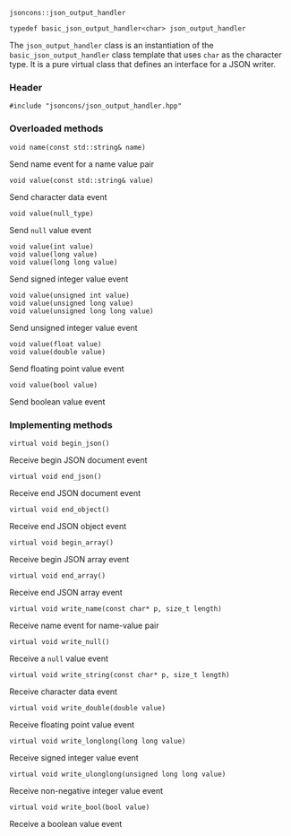     jsoncons::json_output_handler

    typedef basic_json_output_handler<char> json_output_handler

The `json_output_handler` class is an instantiation of the `basic_json_output_handler` class template that uses `char` as the character type. It is a pure virtual class that defines an interface for a JSON writer.

### Header

    #include "jsoncons/json_output_handler.hpp"

### Overloaded methods

    void name(const std::string& name)
Send name event for a name value pair

    void value(const std::string& value)
Send character data event

    void value(null_type)
Send `null` value event

    void value(int value)
    void value(long value)
    void value(long long value)
Send signed integer value event

    void value(unsigned int value)
    void value(unsigned long value)
    void value(unsigned long long value)
Send unsigned integer value event

    void value(float value)
    void value(double value)
Send floating point value event

    void value(bool value)
Send boolean value event

### Implementing methods

    virtual void begin_json()
Receive begin JSON document event

    virtual void end_json()
Receive end JSON document event

    virtual void end_object()
Receive end JSON object event

    virtual void begin_array()
Receive begin JSON array event

    virtual void end_array()
Receive end JSON array event

    virtual void write_name(const char* p, size_t length)
Receive name event for name-value pair

    virtual void write_null()
Receive a `null` value event

    virtual void write_string(const char* p, size_t length)
Receive character data event

    virtual void write_double(double value)
Receive floating point value event

    virtual void write_longlong(long long value)
Receive signed integer value event

    virtual void write_ulonglong(unsigned long long value)
Receive non-negative integer value event

    virtual void write_bool(bool value)
Receive a boolean value event

